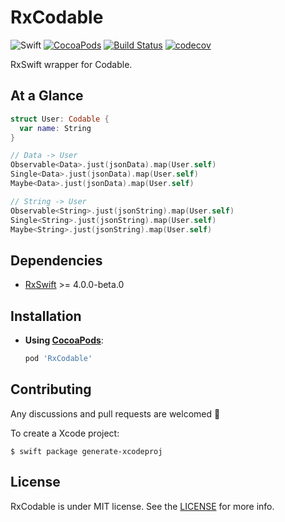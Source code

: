 # RxCodable

![Swift](https://img.shields.io/badge/Swift-4.0-orange.svg)
[![CocoaPods](http://img.shields.io/cocoapods/v/RxCodable.svg)](https://cocoapods.org/pods/RxCodable)
[![Build Status](https://travis-ci.org/devxoul/RxCodable.svg?branch=master)](https://travis-ci.org/devxoul/RxCodable)
[![codecov](https://img.shields.io/codecov/c/github/devxoul/RxCodable.svg)](https://codecov.io/gh/devxoul/RxCodable)

RxSwift wrapper for Codable.

## At a Glance

```swift
struct User: Codable {
  var name: String
}

// Data -> User
Observable<Data>.just(jsonData).map(User.self)
Single<Data>.just(jsonData).map(User.self)
Maybe<Data>.just(jsonData).map(User.self)

// String -> User
Observable<String>.just(jsonString).map(User.self)
Single<String>.just(jsonString).map(User.self)
Maybe<String>.just(jsonString).map(User.self)
```

## Dependencies

* [RxSwift](https://github.com/ReactiveX/RxSwift) >= 4.0.0-beta.0

## Installation

* **Using [CocoaPods](https://cocoapods.org)**:

    ```ruby
    pod 'RxCodable'
    ```

## Contributing

Any discussions and pull requests are welcomed 💖

To create a Xcode project:

```console
$ swift package generate-xcodeproj
```

## License

RxCodable is under MIT license. See the [LICENSE](LICENSE) for more info.
